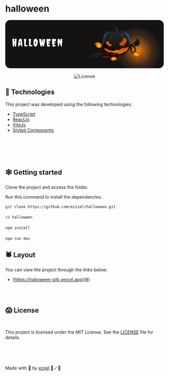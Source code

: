 # halloween

<p align="center" >
    <img src=".github/banner.svg" alt="banner">
</p>

<p align="center">
    <img  src="https://img.shields.io/static/v1?label=license&message=MIT&color=0B1E8A&labelColor=E85937" alt="License">
</p>

## 🎃 Technologies

This project was developed using the following technologies:


- [TypeScript](https://www.typescriptlang.org/)
- [ReactJs](https://reactjs.org/)
- [ViteJs](https://vitejs.dev/)
- [Styled Components](https://styled-components.com/)

</br>

<br>
<br>
<br>

## 🕸️ Getting started

Clone the project and access the folder.

Run this command to install the dependencies.

```bash
git clone https://github.com/eziiel/halloween.git

cd halloween

npm install

npm run dev
```

## 🕷️ Layout

You can view the project through the links below:

- [https://halloween-silk.vercel.app](#)
<br>
<br>

## 😱 License

<br>



This project is licensed under the MIT License. See the [LICENSE](https://opensource.org/licenses/MIT) file for details.


<br>
<br>
<br>




Made with 💜 by [eziiel](https://github.com/eziiel) 🧙🪄🧹



